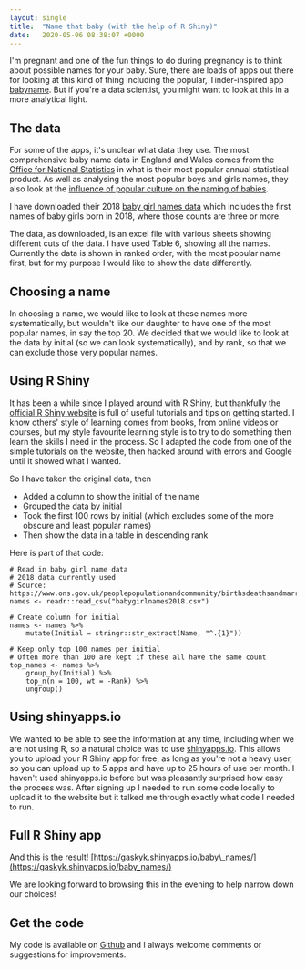 ```yaml
---
layout: single
title:  "Name that baby (with the help of R Shiny)"
date:   2020-05-06 08:38:07 +0000
---
```


I&#39;m pregnant and one of the fun things to do during pregnancy is to think about possible names for your baby. Sure, there are loads of apps out there for looking at this kind of thing including the popular, Tinder-inspired app [babyname](https://babyname-app.com/). But if you&#39;re a data scientist, you might want to look at this in a more analytical light.

## The data

For some of the apps, it&#39;s unclear what data they use. The most comprehensive baby name data in England and Wales comes from the [Office for National Statistics](https://www.ons.gov.uk/peoplepopulationandcommunity/birthsdeathsandmarriages/livebirths/bulletins/babynamesenglandandwales/previousReleases) in what is their most popular annual statistical product. As well as analysing the most popular boys and girls names, they also look at the [influence of popular culture on the naming of babies](https://www.ons.gov.uk/peoplepopulationandcommunity/birthsdeathsandmarriages/livebirths/articles/10popcultureinfluencesonbabynamesgameofthronesmarvelfrozenandmore/2015-08-17).

I have downloaded their 2018 [baby girl names data](https://www.ons.gov.uk/peoplepopulationandcommunity/birthsdeathsandmarriages/livebirths/datasets/babynamesenglandandwalesbabynamesstatisticsgirls) which includes the first names of baby girls born in 2018, where those counts are three or more.

The data, as downloaded, is an excel file with various sheets showing different cuts of the data. I have used Table 6, showing all the names. Currently the data is shown in ranked order, with the most popular name first, but for my purpose I would like to show the data differently.

## Choosing a name

In choosing a name, we would like to look at these names more systematically, but wouldn&#39;t like our daughter to have one of the most popular names, in say the top 20. We decided that we would like to look at the data by initial (so we can look systematically), and by rank, so that we can exclude those very popular names.

## Using R Shiny

It has been a while since I played around with R Shiny, but thankfully the [official R Shiny website](https://shiny.rstudio.com/) is full of useful tutorials and tips on getting started. I know others&#39; style of learning comes from books, from online videos or courses, but my style favourite learning style is to try to do something then learn the skills I need in the process. So I adapted the code from one of the simple tutorials on the website, then hacked around with errors and Google until it showed what I wanted.

So I have taken the original data, then

- Added a column to show the initial of the name
- Grouped the data by initial
- Took the first 100 rows by initial (which excludes some of the more obscure and least popular names)
- Then show the data in a table in descending rank

Here is part of that code:

```
# Read in baby girl name data
# 2018 data currently used
# Source: https://www.ons.gov.uk/peoplepopulationandcommunity/birthsdeathsandmarriages/livebirths/datasets/babynamesenglandandwalesbabynamesstatisticsgirls
names <- readr::read_csv("babygirlnames2018.csv")

# Create column for initial
names <- names %>%
	mutate(Initial = stringr::str_extract(Name, "^.{1}"))

# Keep only top 100 names per initial
# Often more than 100 are kept if these all have the same count
top_names <- names %>%
	group_by(Initial) %>%
	top_n(n = 100, wt = -Rank) %>%
	ungroup()
```

## Using shinyapps.io

We wanted to be able to see the information at any time, including when we are not using R, so a natural choice was to use [shinyapps.io](https://www.shinyapps.io/). This allows you to upload your R Shiny app for free, as long as you&#39;re not a heavy user, so you can upload up to 5 apps and have up to 25 hours of use per month. I haven&#39;t used shinyapps.io before but was pleasantly surprised how easy the process was. After signing up I needed to run some code locally to upload it to the website but it talked me through exactly what code I needed to run.

## Full R Shiny app

And this is the result! [https://gaskyk.shinyapps.io/baby\_names/](https://gaskyk.shinyapps.io/baby_names/)

We are looking forward to browsing this in the evening to help narrow down our choices!

## Get the code

My code is available on [Github](https://github.com/gaskyk/baby_names) and I always welcome comments or suggestions for improvements.